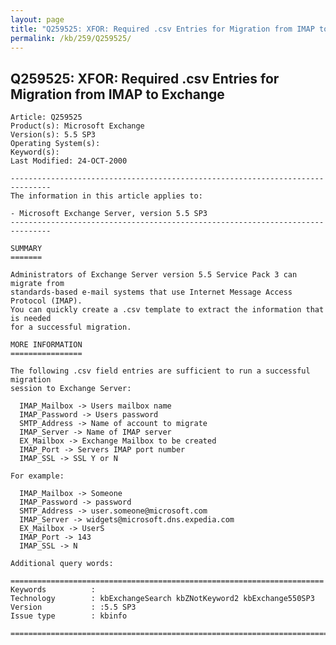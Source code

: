 ```yaml
---
layout: page
title: "Q259525: XFOR: Required .csv Entries for Migration from IMAP to Exchange"
permalink: /kb/259/Q259525/
---
```


## Q259525: XFOR: Required .csv Entries for Migration from IMAP to Exchange

	Article: Q259525
	Product(s): Microsoft Exchange
	Version(s): 5.5 SP3
	Operating System(s): 
	Keyword(s): 
	Last Modified: 24-OCT-2000
	
	-------------------------------------------------------------------------------
	The information in this article applies to:
	
	- Microsoft Exchange Server, version 5.5 SP3 
	-------------------------------------------------------------------------------
	
	SUMMARY
	=======
	
	Administrators of Exchange Server version 5.5 Service Pack 3 can migrate from
	standards-based e-mail systems that use Internet Message Access Protocol (IMAP).
	You can quickly create a .csv template to extract the information that is needed
	for a successful migration.
	
	MORE INFORMATION
	================
	
	The following .csv field entries are sufficient to run a successful migration
	session to Exchange Server:
	
	  IMAP_Mailbox -> Users mailbox name
	  IMAP_Password -> Users password
	  SMTP_Address -> Name of account to migrate
	  IMAP_Server -> Name of IMAP server
	  EX_Mailbox -> Exchange Mailbox to be created
	  IMAP_Port -> Servers IMAP port number
	  IMAP_SSL -> SSL Y or N
	
	For example:
	
	  IMAP_Mailbox -> Someone
	  IMAP_Password -> password
	  SMTP_Address -> user.someone@microsoft.com
	  IMAP_Server -> widgets@microsoft.dns.expedia.com
	  EX_Mailbox -> UserS
	  IMAP_Port -> 143
	  IMAP_SSL -> N
	
	Additional query words:
	
	======================================================================
	Keywords          :  
	Technology        : kbExchangeSearch kbZNotKeyword2 kbExchange550SP3
	Version           : :5.5 SP3
	Issue type        : kbinfo
	
	=============================================================================
	
